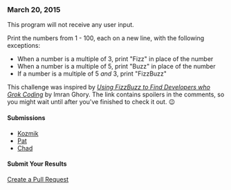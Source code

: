 ### March 20, 2015

This program will not receive any user input.

Print the numbers from 1 - 100, each on a new line, with the following exceptions:

  * When a number is a multiple of 3, print "Fizz" in place of the number
  * When a number is a multiple of 5, print "Buzz" in place of the number
  * If a number is a multiple of 5 *and* 3, print "FizzBuzz"

This challenge was inspired by *[Using FizzBuzz to Find Developers who Grok Coding](http://imranontech.com/2007/01/24/using-fizzbuzz-to-find-developers-who-grok-coding/)* by Imran Ghory.
The link contains spoilers in the comments, so you might wait until after you've finished to check it out. :wink:

#### Submissions
  * [Kozmik](https://github.com/AICSC/Coding-Challenges/tree/master/2015/03-20/Kozmik/)
  * [Pat](https://github.com/AICSC/Coding-Challenges/tree/master/2015/03-20/Pat/)
  * [Chad](https://github.com/AICSC/Coding-Challenges/blob/master/2015/03-20/Chad/FizzBuzz.java)

#### Submit Your Results
[Create a Pull Request](https://github.com/AICSC/Coding-Challenges/new/master/2015/03-20/)
